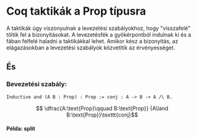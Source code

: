 # Coq taktikák a Prop típusra
A taktikák úgy viszonyulnak a levezetési szabályokhoz, hogy "visszafelé" töltik fel a bizonyításokat. A levezetésfék a gyökérpontból indulnak ki és a fában felfelé haladni a taktikákkal lehet. Amikor kész a bizonyítás, az elágazásokban a levezetési szabályok közvetítik az érvényességet. 
## És
### Bevezetési szabály:
````coq
Inductive and (A B : Prop) : Prop := conj : A -> B -> A /\ B.
````
$$ \dfrac{A:\text{Prop}\qquad B:\text{Prop}}
       {A\land B:\text{Prop}}\texttt{conj}$$

#### Példa: split
